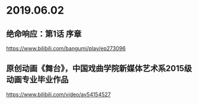 # 2019.06.02

## 绝命响应：第1话 序章

https://www.bilibili.com/bangumi/play/ep273096
 
## 原创动画《舞台》，中国戏曲学院新媒体艺术系2015级动画专业毕业作品

https://www.bilibili.com/video/av54154527 